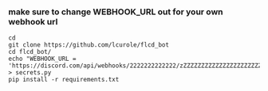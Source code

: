 ### make sure to change WEBHOOK_URL out for your own webhook url

```
cd
git clone https://github.com/lcurole/flcd_bot
cd flcd_bot/
echo "WEBHOOK_URL = 'https://discord.com/api/webhooks/2222222222222/zZZZZZZZZZZZZZZZZZZZZZZZZZZZZZZZZZZZZZZM4Y9vsyd5go'" > secrets.py
pip install -r requirements.txt
```
